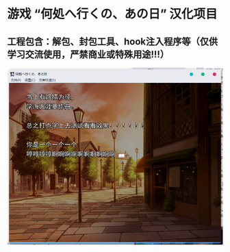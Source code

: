 # 游戏 “何処へ行くの、あの日” 汉化项目
## 工程包含：解包、封包工具、hook注入程序等（仅供学习交流使用，严禁商业或特殊用途!!!）
![Image text](https://github.com/cokkeijigen/doko_iku_cn/blob/main/test.png)<br>
